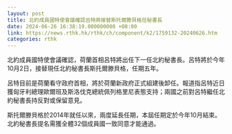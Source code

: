 ```yaml
---
layout: post
title: 北約成員國特使會議確認呂特將接替斯托爾滕貝格任秘書長
date: 2024-06-26 16:38:19.000000000 +08:00
link: https://news.rthk.hk/rthk/ch/component/k2/1759132-20240626.htm
categories: rthk
---
```


北約成員國特使會議確認，荷蘭首相呂特將出任下一任北約秘書長。呂特將於今年10月2日，接替現任北約秘書長斯托爾滕貝格，任期五年。

呂特目前是荷蘭看守政府首相，將於荷蘭新政府正式組建後卸任。報道指呂特近日獲匈牙利總理歐爾班及斯洛伐克總統佩列格里尼表態支持；兩國之前對呂特繼任北約秘書長持反對或保留意見。

斯托爾滕貝格於2014年就任以來，兩度延長任期，本屆任期定於今年10月結束。北約秘書長提名需獲全體32個成員國一致同意才能通過。
